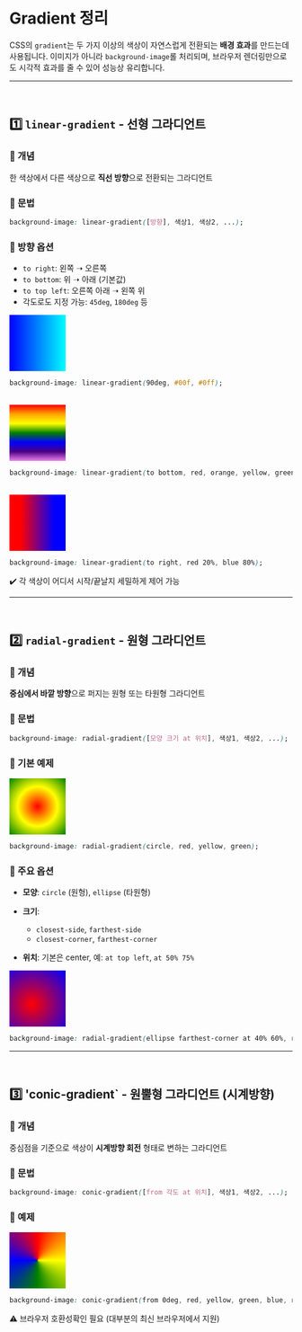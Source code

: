 # Gradient 정리
CSS의 `gradient`는 두 가지 이상의 색상이 자연스럽게 전환되는 **배경 효과**를 만드는데 사용됩니다. 이미지가 아니라 `background-image`롤 처리되며, 브라우저 렌더링만으로도 시각적 효과를 줄 수 있어 성능상 유리합니다.

---
<br>

## 1️⃣ `linear-gradient` - 선형 그라디언트
### 🔹 개념
한 색상에서 다른 색상으로 **직선 방향**으로 전환되는 그라디언트

### 🔹 문법
```css
background-image: linear-gradient([방향], 색상1, 색상2, ...);
```

### 🔹 방향 옵션
- `to right`: 왼쪽 ➝ 오른쪽
- `to bottom`: 위 ➝ 아래 (기본값)
- `to top left`: 오른쪽 아래 ➝ 왼쪽 위
- 각도로도 지정 가능: `45deg`, `180deg` 등

<div style="background-image: linear-gradient(90deg, #00f, #0ff); width: 100px; height: 100px;">
</div>

```css
background-image: linear-gradient(90deg, #00f, #0ff);
```
<br>

<div style="background-image: linear-gradient(to bottom, red, orange, yellow, green, blue, indigo, violet);
 width: 100px; height: 100px;">
</div>

```css
background-image: linear-gradient(to bottom, red, orange, yellow, green, blue, indigo, violet);
```

<br>

<div style="background-image: linear-gradient(to right, red 20%, blue 80%); width: 100px; height: 100px;">
</div>

```css
background-image: linear-gradient(to right, red 20%, blue 80%);
```

✔️ 각 색상이 어디서 시작/끝날지 세밀하게 제어 가능

---
<br>

## 2️⃣ `radial-gradient` - 원형 그라디언트
### 🔹 개념
**중심에서 바깥 방향**으로 퍼지는 원형 또는 타원형 그라디언트

### 🔹 문법
```css
background-image: radial-gradient([모양 크기 at 위치], 색상1, 색상2, ...);
```

### 🔹 기본 예제
<div style="background-image: radial-gradient(circle, red, yellow, green);
 width: 100px; height: 100px;">
</div>

```css
background-image: radial-gradient(circle, red, yellow, green);
```

### 🔹 주요 옵션
- **모양**: `circle` (원형), `ellipse` (타원형)

- **크기**:
	- `closest-side`, `farthest-side`
	- `closest-corner`, `farthest-corner`

- **위치**: 기본은 center, 예: `at top left`, `at 50% 75%`


<div style="background-image: radial-gradient(ellipse farthest-corner at 40% 60%, red, blue);
 width: 100px; height: 100px;">
</div>

```css
background-image: radial-gradient(ellipse farthest-corner at 40% 60%, red, blue);
```

---
<br>

## 3️⃣ 'conic-gradient` - 원뿔형 그라디언트 (시계방향)
### 🔹 개념
중심점을 기준으로 색상이 **시계방향 회전** 형태로 변하는 그라디언트

### 🔹 문법
```css
background-image: conic-gradient([from 각도 at 위치], 색상1, 색상2, ...);
```

### 🔹 예제
<div style="background-image: conic-gradient(from 0deg, red, yellow, green, blue, red);
 width: 100px; height: 100px;">
</div>

```css
background-image: conic-gradient(from 0deg, red, yellow, green, blue, red);
```
⚠️ 브라우저 호환성확인 필요 (대부분의 최신 브라우저에서 지원)